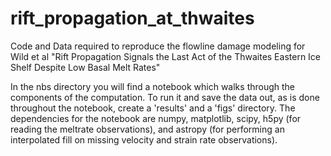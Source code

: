 # rift_propagation_at_thwaites
Code and Data required to reproduce the flowline damage modeling for Wild et al "Rift Propagation Signals the Last Act of the Thwaites Eastern Ice Shelf Despite Low Basal Melt Rates"

In the nbs directory you will find a notebook which walks through the components of the computation. To run it and save the data out, as is done throughout the notebook, create a 'results' and a 'figs' directory. The dependencies for the notebook are numpy, matplotlib, scipy, h5py (for reading the meltrate observations), and astropy (for performing an interpolated fill on missing velocity and strain rate observations).
